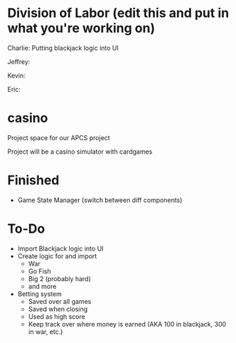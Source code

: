 Division of Labor (edit this and put in what you're working on)
======
Charlie: Putting blackjack logic into UI

Jeffrey: 

Kevin: 

Eric: 

casino
======
Project space for our APCS project

Project will be a casino simulator with cardgames

Finished
======
- Game State Manager (switch between diff components)


To-Do
======
- Import Blackjack logic into UI
- Create logic for and import 
  - War
  - Go Fish
  - Big 2 (probably hard)
  - and more
- Betting system
  - Saved over all games
  - Saved when closing
  - Used as high score
  - Keep track over where money is earned (AKA 100 in blackjack, 300 in war, etc.)
